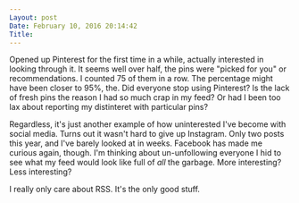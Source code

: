 ```yaml
---
Layout: post
Date: February 10, 2016 20:14:42
Title: 
---
```

Opened up Pinterest for the first time in a while, actually interested in looking through it. It seems well over half, the pins were "picked for you" or recommendations. I counted 75 of them in a row. The percentage might have been closer to 95%, the.  Did everyone stop using Pinterest? Is the lack of fresh pins the reason I had so much crap in my feed? Or had I been too lax about reporting my distinteret with particular pins?

Regardless, it's just another example of how uninterested I've become with social media. Turns out it wasn't hard to give up Instagram. Only two posts this year, and I've barely looked at in weeks. Facebook has made me curious again, though. I'm thinking about un-unfollowing everyone I hid to see what my feed would look like full of *all* the garbage. More interesting? Less interesting?

I really only care about RSS. It's the only good stuff. 